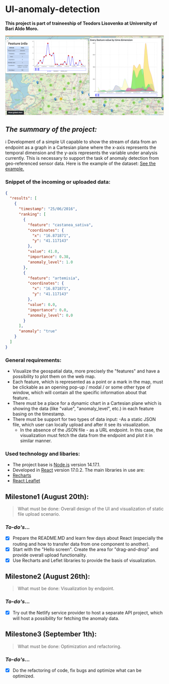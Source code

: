 # UI-anomaly-detection #

**This project is part of traineeship of Teodors Lisovenko at University of Bari Aldo Moro.**

![title-picture](./assets/title-picture.png "Example")

## *The summary of the project:* ##

:information_source: Development of a simple UI capable to show the stream of data from an endpoint as a graph in a Cartesian plane where the x-axis represents the temporal dimension and the y-axis represents the variable under analysis currently. This is necessary to support the task of anomaly detection from geo-referenced sensor data. Here is the example of the dataset: [See the example.](data-example.json)

### Snippet of the incoming or uploaded data:
```json
{
  "results": [
    {
      "timestamp": "25/06/2016",
      "ranking": [
        {
          "feature": "castanea_sativa",
          "coordinates": {
            "x": "16.871871",
            "y": "41.117143"
          },
          "value": 41.0,
          "importance": 0.38,
          "anomaly_level": 1.0
        },
        {
          "feature": "artemisia",
          "coordinates": {
            "x": "16.871871",
            "y": "41.117143"
          },
          "value": 0.0,
          "importance": 0.0,
          "anomaly_level": 0.0
        }
      ],
      "anomaly": "true"
    }
  ]
}

```

### General requirements: ###

- Visualize the geospatial data, more precisely the "features" and have a possibility to plot them on the web map.
- Each feature, which is represented as a point or a mark in the map, must be clickable as an opening pop-up / modal / or some other type of window, which will contain all the specific information about that feature.. 
- There must be a place for a dynamic chart in a Cartesian plane which is showing the data (like "value", "anomaly_level", etc.) in each feature basing on the timestamp. 
- There must be support for two types of data input:
    -As a static JSON file, which user can locally upload and after it see its visualization.
    - In the absence of the JSON file - as a URL endpoint. In this case, the visualization must fetch the data from the endpoint and plot it in similar manner. 

### Used technology and libaries: ###

* The project base is [Node.js](https://nodejs.org/en/) version 14.17.1.
* Developed in [React](https://reactjs.org/) version 17.0.2.
The main libraries in use are:
* [Recharts](https://recharts.org/en-US//)
* [React Leaflet](https://react-leaflet.js.org/)
## Milestone1 (August 20th): ##

> What must be done: Overall design of the UI and visualization of static file upload scenario.
### *To-do's...* ###

- [x] Prepare the README.MD and learn few days about React (especially the routing and how to transfer data from one component to another).
- [x] Start with the "Hello screen". Create the area for "drag-and-drop" and provide overall upload functionality.
- [x] Use Recharts and Leflet libraries to provide the basis of visualization.

## Milestone2 (August 26th): ##

> What must be done: Visualization by endpoint.
### *To-do's...* ###

- [x] Try out the Netlify service provider to host a separate API project, which will host a possibility for fetching the anomaly data.
## Milestone3 (September 1th): ##

> What must be done: Optimization and refactoring.
### *To-do's...* ###

- [x] Do the refactoring of code, fix bugs and optimize what can be optimized.   